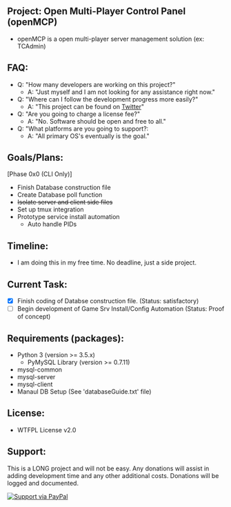 ## Project: Open Multi-Player Control Panel (openMCP)

  - openMCP is a open multi-player server management solution (ex: TCAdmin)

## FAQ:

  - Q: "How many developers are working on this project?"
    - A: "Just myself and I am not looking for any assistance right now."
  - Q: "Where can I follow the development progress more easily?"
    - A: "This project can be found on [Twitter](https://twitter.com/openMCP)"
  - Q: "Are you going to charge a license fee?"
    - A: "No. Software should be open and free to all."
  - Q: "What platforms are you going to support?:
    - A: "All primary OS's eventually is the goal."

## Goals/Plans:

  [Phase 0x0 (CLI Only)]
  - Finish Database construction file
  - Create Database poll function
  - ~~Isolate server and client side files~~
  - Set up tmux integration
  - Prototype service install automation
    - Auto handle PIDs

## Timeline:

  - I am doing this in my free time. No deadline, just a side project.

## Current Task:

  - [x] Finish coding of Databse construction file. (Status: satisfactory)
  - [ ] Begin development of Game Srv Install/Config Automation (Status: Proof of concept)

## Requirements (packages):

  - Python 3 (version >= 3.5.x)
    - PyMySQL Library (version >= 0.7.11)
  - mysql-common
  - mysql-server
  - mysql-client
  - Manaul DB Setup (See 'databaseGuide.txt' file)

## License:

  - WTFPL License v2.0

## Support:

  This is a LONG project and will not be easy. Any donations will assist in adding
  development time and any other additional costs. Donations will be logged and 
  documented.

  [![Support via PayPal](https://cdn.rawgit.com/twolfson/paypal-github-button/1.0.0/dist/button.svg)](https://www.paypal.me/NxCOSDev)

